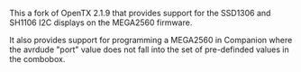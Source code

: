 This a fork of OpenTX 2.1.9 that provides support for the SSD1306 and SH1106 I2C displays on the MEGA2560 firmware.

It also provides support for programming a MEGA2560 in Companion where the avrdude "port" value does not fall into the set of pre-definded values in the combobox.
